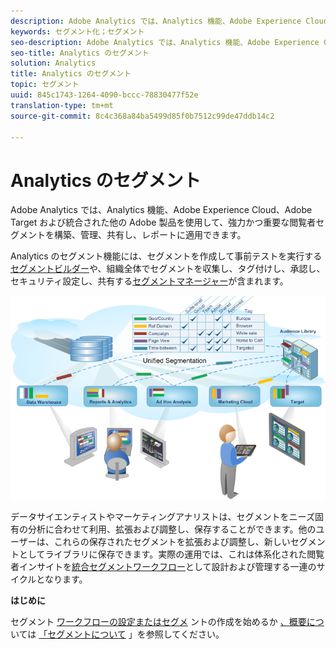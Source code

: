 ```yaml
---
description: Adobe Analytics では、Analytics 機能、Adobe Experience Cloud、Adobe Target および統合された他の Adobe 製品を使用して、強力かつ重要な閲覧者セグメントを構築、管理、共有し、レポートに適用できます。
keywords: セグメント化；セグメント
seo-description: Adobe Analytics では、Analytics 機能、Adobe Experience Cloud、Adobe Target および統合された他の Adobe 製品を使用して、強力かつ重要な閲覧者セグメントを構築、管理、共有し、レポートに適用できます。
seo-title: Analytics のセグメント
solution: Analytics
title: Analytics のセグメント
topic: セグメント
uuid: 845c1743-1264-4090-bccc-78830477f52e
translation-type: tm+mt
source-git-commit: 8c4c368a84ba5499d85f0b7512c99de47ddb14c2

---
```



# Analytics のセグメント

Adobe Analytics では、Analytics 機能、Adobe Experience Cloud、Adobe Target および統合された他の Adobe 製品を使用して、強力かつ重要な閲覧者セグメントを構築、管理、共有し、レポートに適用できます。

Analytics のセグメント機能には、セグメントを作成して事前テストを実行する[セグメントビルダー](/help/components/c-segmentation/c-segmentation-workflow/seg-workflow.md)や、組織全体でセグメントを収集し、タグ付けし、承認し、セキュリティ設定し、共有する[セグメントマネージャー](/help/components/c-segmentation/c-segmentation-workflow/seg-workflow.md)が含まれます。

![](assets/seg__overview.png)

データサイエンティストやマーケティングアナリストは、セグメントをニーズ固有の分析に合わせて利用、拡張および調整し、保存することができます。他のユーザーは、これらの保存されたセグメントを拡張および調整し、新しいセグメントとしてライブラリに保存できます。実際の運用では、これは体系化された閲覧者インサイトを[統合セグメントワークフロー](/help/components/c-segmentation/c-segmentation-workflow/seg-workflow.md)として設計および管理する一連のサイクルとなります。

**はじめに**

セグメント [ワークフローの設定またはセグメ](/help/components/c-segmentation/c-segmentation-workflow/seg-workflow.md) ントの作成を始めるか [、概要につ](/help/components/c-segmentation/c-segmentation-workflow/seg-build.md)いては [「セグメントについて](/help/components/c-segmentation/seg-overview.md) 」を参照してください。

